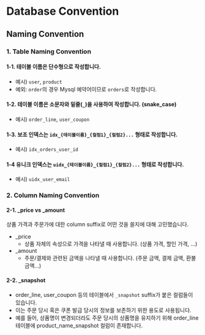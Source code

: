 # Database Convention

## Naming Convention

### 1. Table Naming Convention

#### 1-1. 테이블 이름은 단수형으로 작성합니다.

- 예시) `user`, `product`
- 예외: `order`의 경우 Mysql 예약어이므로 `orders`로 작성합니다.

#### 1-2. 테이블 이름은 소문자와 밑줄(`_`)을 사용하여 작성합니다. (snake_case)

- 예시) `order_line`, `user_coupon`

#### 1-3. 보조 인덱스는 `idx_{테이블이름}_{컬럼1}_{컬럼2}...` 형태로 작성합니다.

- 예시) `idx_orders_user_id`

#### 1-4 유니크 인덱스는 `uidx_{테이블이름}_{컬럼1}_{컬럼2}...` 형태로 작성합니다.

- 예시) `uidx_user_email`

### 2. Column Naming Convention

#### 2-1. _price vs _amount

상품 가격과 주문가에 대한 column suffix로 어떤 것을 쓸지에 대해 고민했습니다.

- _price
    - 상품 자체의 속성으로 가격을 나타낼 때 사용합니다. (상품 가격, 할인 가격, ...)
- _amount
    - 주문/결제와 관련된 금액을 나타낼 때 사용합니다. (주문 금액, 결제 금액, 환불 금액...)

#### 2-2. _snapshot

- order_line, user_coupon 등의 테이블에서 `_snapshot` suffix가 붙은 컬럼들이 있습니다.
- 이는 주문 당시 혹은 쿠폰 발급 당시의 정보를 보존하기 위한 용도로 사용됩니다.
- 예를 들어, 상품명이 변경되더라도 주문 당시의 상품명을 유지하기 위해 order_line 테이블에 product_name_snapshot 컬럼이 존재합니다.
